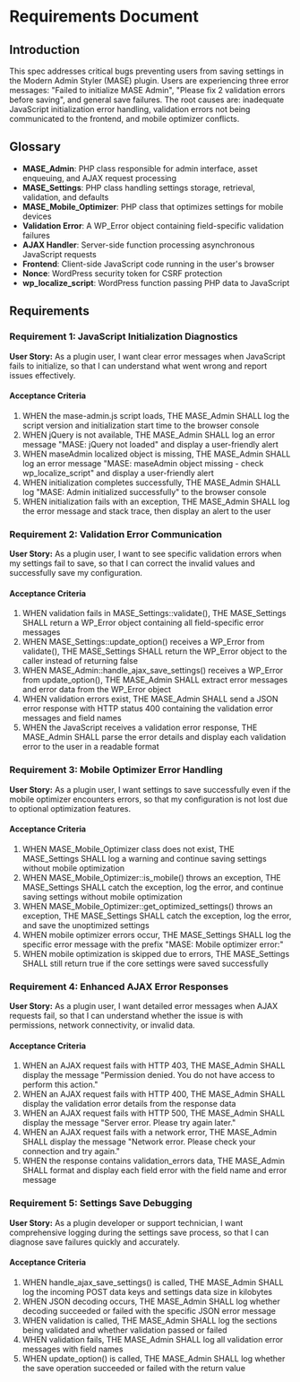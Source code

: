 # Requirements Document

## Introduction

This spec addresses critical bugs preventing users from saving settings in the Modern Admin Styler (MASE) plugin. Users are experiencing three error messages: "Failed to initialize MASE Admin", "Please fix 2 validation errors before saving", and general save failures. The root causes are: inadequate JavaScript initialization error handling, validation errors not being communicated to the frontend, and mobile optimizer conflicts.

## Glossary

- **MASE_Admin**: PHP class responsible for admin interface, asset enqueuing, and AJAX request processing
- **MASE_Settings**: PHP class handling settings storage, retrieval, validation, and defaults
- **MASE_Mobile_Optimizer**: PHP class that optimizes settings for mobile devices
- **Validation Error**: A WP_Error object containing field-specific validation failures
- **AJAX Handler**: Server-side function processing asynchronous JavaScript requests
- **Frontend**: Client-side JavaScript code running in the user's browser
- **Nonce**: WordPress security token for CSRF protection
- **wp_localize_script**: WordPress function passing PHP data to JavaScript

## Requirements

### Requirement 1: JavaScript Initialization Diagnostics

**User Story:** As a plugin user, I want clear error messages when JavaScript fails to initialize, so that I can understand what went wrong and report issues effectively.

#### Acceptance Criteria

1. WHEN the mase-admin.js script loads, THE MASE_Admin SHALL log the script version and initialization start time to the browser console
2. WHEN jQuery is not available, THE MASE_Admin SHALL log an error message "MASE: jQuery not loaded" and display a user-friendly alert
3. WHEN maseAdmin localized object is missing, THE MASE_Admin SHALL log an error message "MASE: maseAdmin object missing - check wp_localize_script" and display a user-friendly alert
4. WHEN initialization completes successfully, THE MASE_Admin SHALL log "MASE: Admin initialized successfully" to the browser console
5. WHEN initialization fails with an exception, THE MASE_Admin SHALL log the error message and stack trace, then display an alert to the user

### Requirement 2: Validation Error Communication

**User Story:** As a plugin user, I want to see specific validation errors when my settings fail to save, so that I can correct the invalid values and successfully save my configuration.

#### Acceptance Criteria

1. WHEN validation fails in MASE_Settings::validate(), THE MASE_Settings SHALL return a WP_Error object containing all field-specific error messages
2. WHEN MASE_Settings::update_option() receives a WP_Error from validate(), THE MASE_Settings SHALL return the WP_Error object to the caller instead of returning false
3. WHEN MASE_Admin::handle_ajax_save_settings() receives a WP_Error from update_option(), THE MASE_Admin SHALL extract error messages and error data from the WP_Error object
4. WHEN validation errors exist, THE MASE_Admin SHALL send a JSON error response with HTTP status 400 containing the validation error messages and field names
5. WHEN the JavaScript receives a validation error response, THE MASE_Admin SHALL parse the error details and display each validation error to the user in a readable format

### Requirement 3: Mobile Optimizer Error Handling

**User Story:** As a plugin user, I want settings to save successfully even if the mobile optimizer encounters errors, so that my configuration is not lost due to optional optimization features.

#### Acceptance Criteria

1. WHEN MASE_Mobile_Optimizer class does not exist, THE MASE_Settings SHALL log a warning and continue saving settings without mobile optimization
2. WHEN MASE_Mobile_Optimizer::is_mobile() throws an exception, THE MASE_Settings SHALL catch the exception, log the error, and continue saving settings without mobile optimization
3. WHEN MASE_Mobile_Optimizer::get_optimized_settings() throws an exception, THE MASE_Settings SHALL catch the exception, log the error, and save the unoptimized settings
4. WHEN mobile optimizer errors occur, THE MASE_Settings SHALL log the specific error message with the prefix "MASE: Mobile optimizer error:"
5. WHEN mobile optimization is skipped due to errors, THE MASE_Settings SHALL still return true if the core settings were saved successfully

### Requirement 4: Enhanced AJAX Error Responses

**User Story:** As a plugin user, I want detailed error messages when AJAX requests fail, so that I can understand whether the issue is with permissions, network connectivity, or invalid data.

#### Acceptance Criteria

1. WHEN an AJAX request fails with HTTP 403, THE MASE_Admin SHALL display the message "Permission denied. You do not have access to perform this action."
2. WHEN an AJAX request fails with HTTP 400, THE MASE_Admin SHALL display the validation error details from the response data
3. WHEN an AJAX request fails with HTTP 500, THE MASE_Admin SHALL display the message "Server error. Please try again later."
4. WHEN an AJAX request fails with a network error, THE MASE_Admin SHALL display the message "Network error. Please check your connection and try again."
5. WHEN the response contains validation_errors data, THE MASE_Admin SHALL format and display each field error with the field name and error message

### Requirement 5: Settings Save Debugging

**User Story:** As a plugin developer or support technician, I want comprehensive logging during the settings save process, so that I can diagnose save failures quickly and accurately.

#### Acceptance Criteria

1. WHEN handle_ajax_save_settings() is called, THE MASE_Admin SHALL log the incoming POST data keys and settings data size in kilobytes
2. WHEN JSON decoding occurs, THE MASE_Admin SHALL log whether decoding succeeded or failed with the specific JSON error message
3. WHEN validation is called, THE MASE_Admin SHALL log the sections being validated and whether validation passed or failed
4. WHEN validation fails, THE MASE_Admin SHALL log all validation error messages with field names
5. WHEN update_option() is called, THE MASE_Admin SHALL log whether the save operation succeeded or failed with the return value
